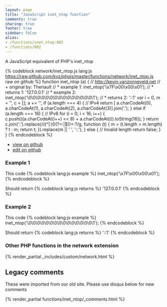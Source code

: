 ```yaml
---
layout: page
title: "JavaScript inet_ntop function"
comments: true
sharing: true
footer: true
sidebar: false
alias:
- /functions/inet_ntop:882
- /functions/882
---
```

<!-- Generated by Rakefile:build -->
A JavaScript equivalent of PHP's inet_ntop

{% codeblock network/inet_ntop.js lang:js https://raw.github.com/kvz/phpjs/master/functions/network/inet_ntop.js raw on github %}
function inet_ntop (a) {
  // http://kevin.vanzonneveld.net
  // +   original by: Theriault
  // *     example 1: inet_ntop('\x7F\x00\x00\x01');
  // *     returns 1: '127.0.0.1'
  // *     example 2: inet_ntop('\0\0\0\0\0\0\0\0\0\0\0\0\0\0\0\1');
  // *     returns 2: '::1'
  var i = 0,
    m = '',
    c = [];
  a += '';
  if (a.length === 4) { // IPv4
    return [
    a.charCodeAt(0), a.charCodeAt(1), a.charCodeAt(2), a.charCodeAt(3)].join('.');
  } else if (a.length === 16) { // IPv6
    for (i = 0; i < 16; i++) {
      c.push(((a.charCodeAt(i++) << 8) + a.charCodeAt(i)).toString(16));
    }
    return c.join(':').replace(/((^|:)0(?=:|$))+:?/g, function (t) {
      m = (t.length > m.length) ? t : m;
      return t;
    }).replace(m || ' ', '::');
  } else { // Invalid length
    return false;
  }
}
{% endcodeblock %}

 - [view on github](https://github.com/kvz/phpjs/blob/master/functions/network/inet_ntop.js)
 - [edit on github](https://github.com/kvz/phpjs/edit/master/functions/network/inet_ntop.js)

### Example 1
This code
{% codeblock lang:js example %}
inet_ntop('\x7F\x00\x00\x01');
{% endcodeblock %}

Should return
{% codeblock lang:js returns %}
'127.0.0.1'
{% endcodeblock %}

### Example 2
This code
{% codeblock lang:js example %}
inet_ntop('\0\0\0\0\0\0\0\0\0\0\0\0\0\0\0\1');
{% endcodeblock %}

Should return
{% codeblock lang:js returns %}
'::1'
{% endcodeblock %}


### Other PHP functions in the network extension
{% render_partial _includes/custom/network.html %}
## Legacy comments
These were imported from our old site. Please use disqus below for new comments
<div style="overflow-y: scroll; max-height: 500px;">
{% render_partial functions/inet_ntop/_comments.html %}
</div>
